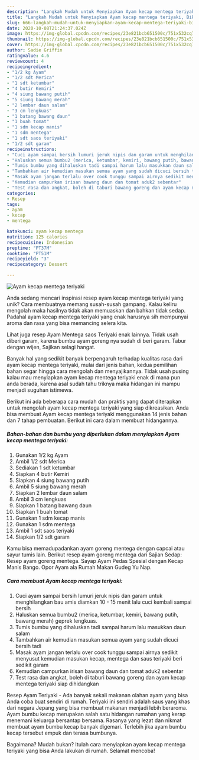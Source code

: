 ```yaml
---
description: "Langkah Mudah untuk Menyiapkan Ayam kecap mentega teriyaki, Bikin Ngiler"
title: "Langkah Mudah untuk Menyiapkan Ayam kecap mentega teriyaki, Bikin Ngiler"
slug: 666-langkah-mudah-untuk-menyiapkan-ayam-kecap-mentega-teriyaki-bikin-ngiler
date: 2020-10-08T21:24:37.024Z
image: https://img-global.cpcdn.com/recipes/23e821bcb651500c/751x532cq70/ayam-kecap-mentega-teriyaki-foto-resep-utama.jpg
thumbnail: https://img-global.cpcdn.com/recipes/23e821bcb651500c/751x532cq70/ayam-kecap-mentega-teriyaki-foto-resep-utama.jpg
cover: https://img-global.cpcdn.com/recipes/23e821bcb651500c/751x532cq70/ayam-kecap-mentega-teriyaki-foto-resep-utama.jpg
author: Sadie Griffin
ratingvalue: 4.6
reviewcount: 4
recipeingredient:
- "1/2 kg Ayam"
- "1/2 sdt Merica"
- "1 sdt ketumbar"
- "4 butir Kemiri"
- "4 siung bawang putih"
- "5 siung bawang merah"
- "2 lembar daun salam"
- "3 cm lengkuas"
- "1 batang bawang daun"
- "1 buah tomat"
- "1 sdm kecap manis"
- "1 sdm mentega"
- "1 sdt saos teriyaki"
- "1/2 sdt garam"
recipeinstructions:
- "Cuci ayam sampai bersih lumuri jeruk nipis dan garam untuk menghilangkan bau amis diamkan 10 - 15 menit lalu cuci kembali sampai bersih"
- "Haluskan semua bumbu2 (merica, ketumbar, kemiri, bawang putih, bawang merah) geprek lengkuas."
- "Tumis bumbu yang dihaluskan tadi sampai harum lalu masukkan daun salam"
- "Tambahkan air kemudian masukan semua ayam yang sudah dicuci bersih tadi"
- "Masak ayam jangan terlalu over cook tunggu sampai airnya sedikit menyusut kemudian masukan kecap, mentega dan saus teriyaki beri sedikit garam"
- "Kemudian campurkan irisan bawang daun dan tomat aduk2 sebentar"
- "Test rasa dan angkat, boleh di taburi bawang goreng dan ayam kecap mentega teriyaki siap dihidangkan"
categories:
- Resep
tags:
- ayam
- kecap
- mentega

katakunci: ayam kecap mentega 
nutrition: 125 calories
recipecuisine: Indonesian
preptime: "PT37M"
cooktime: "PT51M"
recipeyield: "3"
recipecategory: Dessert

---
```



![Ayam kecap mentega teriyaki](https://img-global.cpcdn.com/recipes/23e821bcb651500c/751x532cq70/ayam-kecap-mentega-teriyaki-foto-resep-utama.jpg)

Anda sedang mencari inspirasi resep ayam kecap mentega teriyaki yang unik? Cara membuatnya memang susah-susah gampang. Kalau keliru mengolah maka hasilnya tidak akan memuaskan dan bahkan tidak sedap. Padahal ayam kecap mentega teriyaki yang enak harusnya sih mempunyai aroma dan rasa yang bisa memancing selera kita.

Lihat juga resep Ayam Mentega saos Teriyaki enak lainnya. Tidak usah diberi garam, karena bumbu ayam goreng nya sudah di beri garam. Tabur dengan wijen, Sajikan selagi hangat.

Banyak hal yang sedikit banyak berpengaruh terhadap kualitas rasa dari ayam kecap mentega teriyaki, mulai dari jenis bahan, kedua pemilihan bahan segar hingga cara mengolah dan menyajikannya. Tidak usah pusing kalau mau menyiapkan ayam kecap mentega teriyaki enak di mana pun anda berada, karena asal sudah tahu triknya maka hidangan ini mampu menjadi suguhan istimewa.


Berikut ini ada beberapa cara mudah dan praktis yang dapat diterapkan untuk mengolah ayam kecap mentega teriyaki yang siap dikreasikan. Anda bisa membuat Ayam kecap mentega teriyaki menggunakan 14 jenis bahan dan 7 tahap pembuatan. Berikut ini cara dalam membuat hidangannya.

<!--inarticleads1-->

##### Bahan-bahan dan bumbu yang diperlukan dalam menyiapkan Ayam kecap mentega teriyaki:

1. Gunakan 1/2 kg Ayam
1. Ambil 1/2 sdt Merica
1. Sediakan 1 sdt ketumbar
1. Siapkan 4 butir Kemiri
1. Siapkan 4 siung bawang putih
1. Ambil 5 siung bawang merah
1. Siapkan 2 lembar daun salam
1. Ambil 3 cm lengkuas
1. Siapkan 1 batang bawang daun
1. Siapkan 1 buah tomat
1. Gunakan 1 sdm kecap manis
1. Gunakan 1 sdm mentega
1. Ambil 1 sdt saos teriyaki
1. Siapkan 1/2 sdt garam


Kamu bisa memadupadankan ayam goreng mentega dengan capcai atau sayur tumis lain. Berikut resep ayam goreng mentega dari Sajian Sedap: Resep ayam goreng mentega. Sayap Ayam Pedas Spesial dengan Kecap Manis Bango. Opor Ayam ala Rumah Makan Gudeg Yu Nap. 

<!--inarticleads2-->

##### Cara membuat Ayam kecap mentega teriyaki:

1. Cuci ayam sampai bersih lumuri jeruk nipis dan garam untuk menghilangkan bau amis diamkan 10 - 15 menit lalu cuci kembali sampai bersih
1. Haluskan semua bumbu2 (merica, ketumbar, kemiri, bawang putih, bawang merah) geprek lengkuas.
1. Tumis bumbu yang dihaluskan tadi sampai harum lalu masukkan daun salam
1. Tambahkan air kemudian masukan semua ayam yang sudah dicuci bersih tadi
1. Masak ayam jangan terlalu over cook tunggu sampai airnya sedikit menyusut kemudian masukan kecap, mentega dan saus teriyaki beri sedikit garam
1. Kemudian campurkan irisan bawang daun dan tomat aduk2 sebentar
1. Test rasa dan angkat, boleh di taburi bawang goreng dan ayam kecap mentega teriyaki siap dihidangkan


Resep Ayam Teriyaki - Ada banyak sekali makanan olahan ayam yang bisa Anda coba buat sendiri di rumah. Teriyaki ini sendiri adalah saus yang khas dari negara Jepang yang bisa membuat makanan menjadi lebih beraroma. Ayam bumbu kecap merupakan salah satu hidangan rumahan yang kerap menemani keluarga bersantap bersama. Rasanya yang lezat dan nikmat membuat ayam bumbu kecap banyak digemari. Terlebih jika ayam bumbu kecap tersebut empuk dan terasa bumbunya. 

Bagaimana? Mudah bukan? Itulah cara menyiapkan ayam kecap mentega teriyaki yang bisa Anda lakukan di rumah. Selamat mencoba!
